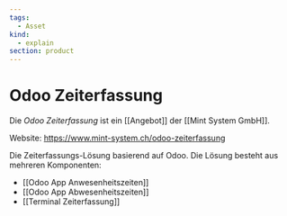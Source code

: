 ```yaml
---
tags:
  - Asset
kind:
  - explain
section: product
---
```

# Odoo Zeiterfassung

Die  *Odoo Zeiterfassung* ist ein [[Angebot]] der [[Mint System GmbH]].

Website: <https://www.mint-system.ch/odoo-zeiterfassung>

Die Zeiterfassungs-Lösung basierend auf Odoo. Die Lösung besteht aus mehreren Komponenten:

* [[Odoo App Anwesenheitszeiten]]
* [[Odoo App Abwesenheitszeiten]]
* [[Terminal Zeiterfassung]]

